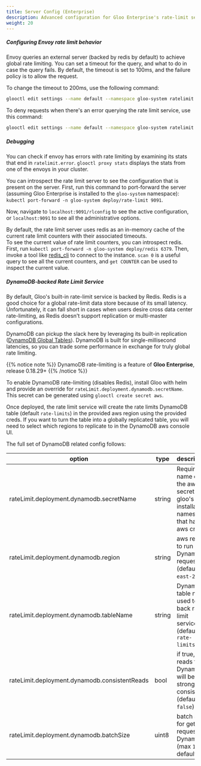 ```yaml
---
title: Server Config (Enterprise)
description: Advanced configuration for Gloo Enterprise's rate-limit service.
weight: 20
---
```


##### Configuring Envoy rate limit behavior

Envoy queries an external server (backed by redis by default) to achieve global rate limiting. You can set a timeout for the
query, and what to do in case the query fails. By default, the timeout is set to 100ms, and the failure policy is
to allow the request.

To change the timeout to 200ms, use the following command:

```bash
glooctl edit settings --name default --namespace gloo-system ratelimit --request-timeout=200ms
```

To deny requests when there's an error querying the rate limit service, use this command:

```bash
glooctl edit settings --name default --namespace gloo-system ratelimit --deny-on-failure=true
```

##### Debugging

You can check if envoy has errors with rate limiting by examining its stats that end in `ratelimit.error`.
`glooctl proxy stats` displays the stats from one of the envoys in your cluster.

You can introspect the rate limit server to see the configuration that is present on the server. 
First, run this command to port-forward the server (assuming Gloo Enterprise is installed to the `gloo-system` namespace): 
`kubectl port-forward -n gloo-system deploy/rate-limit 9091`.

Now, navigate to `localhost:9091/rlconfig` to see the active configuration, or `localhost:9091` to see all the administrative
options. 

By default, the rate limit server uses redis as an in-memory cache of the current rate limit counters with their associated timeouts.  
To see the current value of rate limit counters, you can introspect redis. 
First, run `kubectl port-forward -n gloo-system deploy/redis 6379`. Then, invoke a tool like [redis_cli](https://redis.io/topics/rediscli)
to connect to the instance. `scan 0` is a useful query to see all the current counters, and `get COUNTER` can be used 
to inspect the current value.  

##### DynamoDB-backed Rate Limit Service
By default, Gloo's built-in rate-limit service is backed by Redis. Redis is a good choice for a global rate-limit data
store because of its small latency. Unfortunately, it can fall short in cases when users desire cross data center
rate-limiting, as Redis doesn't support replication or multi-master configurations.

DynamoDB can pickup the slack here by leveraging its built-in replication 
([DynamoDB Global Tables](https://docs.aws.amazon.com/amazondynamodb/latest/developerguide/GlobalTables.html)). DynamoDB
is built for single-millisecond latencies, so you can trade some performance in exchange for truly global rate limiting.

{{% notice note %}}
DynamoDB rate-limiting is a feature of **Gloo Enterprise**, release 0.18.29+
{{% /notice %}}

To enable DynamoDB rate-limiting (disables Redis), install Gloo with helm and provide an override for 
`rateLimit.deployment.dynamodb.secretName`. This secret can be generated using `glooctl create secret aws`.

Once deployed, the rate limit service will create the rate limits DynamoDB table (default `rate-limits`) in the
provided aws region using the provided creds. If you want to turn the table into a globally replicated table, you
will need to select which regions to replicate to in the DynamoDB aws console UI.

The full set of DynamoDB related config follows:

| option                                                    | type     | description                                                                                                                                                                                                                                                    |
| --------------------------------------------------------- | -------- | -------------------------------------------------------------------------------------------------------------------------------------------------------------------------------------------------------------------------------------------------------------- |
| rateLimit.deployment.dynamodb.secretName                  | string   | Required: name of the aws secret in gloo's installation namespace that has aws creds |
| rateLimit.deployment.dynamodb.region                      | string   | aws region to run DynamoDB requests in (default `us-east-2`) |
| rateLimit.deployment.dynamodb.tableName                   | string   | DynamoDB table name used to back rate limit service (default `rate-limits`) |
| rateLimit.deployment.dynamodb.consistentReads             | bool     | if true, reads from DynamoDB will be strongly consistent (default `false`) |
| rateLimit.deployment.dynamodb.batchSize                   | uint8    | batch size for get requests to DynamoDB (max `100`, default `100`) |
